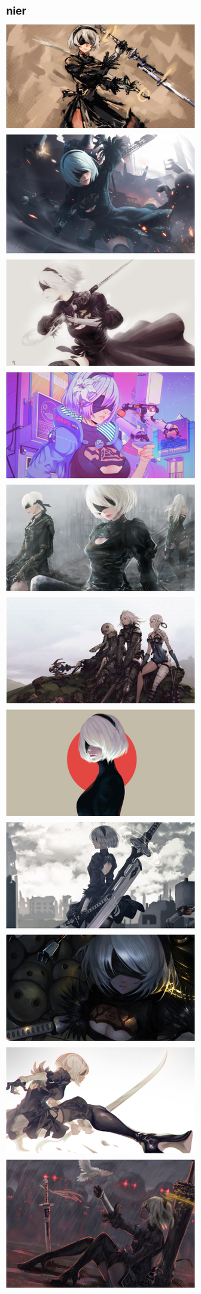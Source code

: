 # nier

<a href="1067617.jpg"><img alt="1067617" src="1067617.jpg"></a>

<a href="nr-b2.jpg"><img alt="nr-b2" src="nr-b2.jpg"></a>

<a href="818994.jpg"><img alt="818994" src="818994.jpg"></a>

<a href="b-187.jpg"><img alt="b-187" src="b-187.jpg"></a>

<a href="818992.jpg"><img alt="818992" src="818992.jpg"></a>

<a href="wallhaven-x8e7p3.jpg"><img alt="wallhaven-x8e7p3" src="wallhaven-x8e7p3.jpg"></a>

<a href="b-248.jpg"><img alt="b-248" src="b-248.jpg"></a>

<a href="819005.jpg"><img alt="819005" src="819005.jpg"></a>

<a href="922053.jpg"><img alt="922053" src="922053.jpg"></a>

<a href="932574.jpg"><img alt="932574" src="932574.jpg"></a>

<a href="818999.png"><img alt="818999" src="818999.png"></a>

